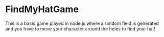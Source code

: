 # FindMyHatGame

This is a basic game played in node.js where a random field is generated and you have to move your character around the holes to find your hat!
